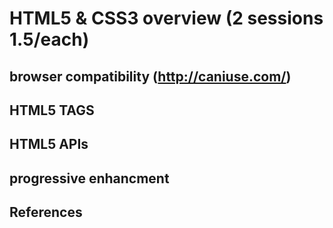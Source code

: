 # HTML5 & CSS3 overview (2 sessions 1.5/each)
## browser compatibility (http://caniuse.com/)
## HTML5 TAGS
## HTML5 APIs
## progressive enhancment
## References
